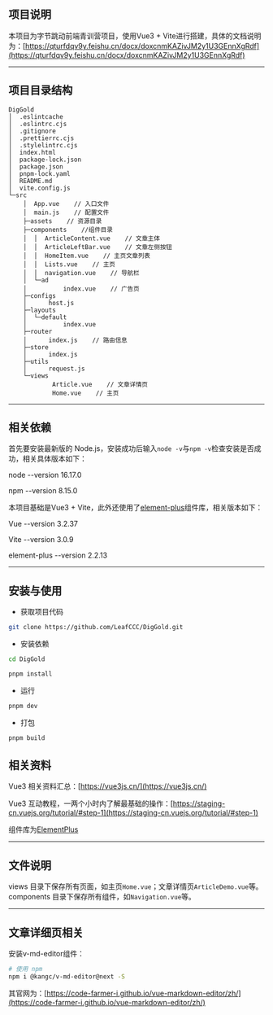 

## 项目说明
本项目为字节跳动前端青训营项目，使用Vue3 + Vite进行搭建，具体的文档说明为：[https://qturfdqv9y.feishu.cn/docx/doxcnmKAZivJM2y1U3GEnnXgRdf](https://qturfdqv9y.feishu.cn/docx/doxcnmKAZivJM2y1U3GEnnXgRdf)

---

## 项目目录结构

```
DigGold
│  .eslintcache
│  .eslintrc.cjs
│  .gitignore
│  .prettierrc.cjs
│  .stylelintrc.cjs
│  index.html
│  package-lock.json
│  package.json
│  pnpm-lock.yaml
│  README.md
│  vite.config.js
└─src
    │  App.vue    // 入口文件
    │  main.js    // 配置文件
    ├─assets    // 资源目录
    ├─components    //组件目录
    │  │  ArticleContent.vue    // 文章主体
    │  │  ArticleLeftBar.vue    // 文章左侧按钮
    │  │  HomeItem.vue    // 主页文章列表
    │  │  Lists.vue    // 主页
    │  │  navigation.vue    // 导航栏
    │  └─ad
    │          index.vue    // 广告页
    ├─configs
    │      host.js
    ├─layouts
    │  └─default
    │          index.vue
    ├─router
    │      index.js    // 路由信息
    ├─store
    │      index.js
    ├─utils
    │      request.js
    └─views
            Article.vue    // 文章详情页
            Home.vue    // 主页
```

---
## 相关依赖

首先要安装最新版的 Node.js，安装成功后输入`node -v`与`npm -v`检查安装是否成功，相关具体版本如下：

node --version 16.17.0

npm --version 8.15.0

本项目基础是Vue3 + Vite，此外还使用了[element-plus](https://element-plus.gitee.io/zh-CN/)组件库，相关版本如下：

Vue --version 3.2.37

Vite --version 3.0.9

element-plus --version 2.2.13

---

## 安装与使用

- 获取项目代码

```bash
git clone https://github.com/LeafCCC/DigGold.git
```

- 安装依赖

```bash
cd DigGold

pnpm install

```

- 运行

```bash
pnpm dev
```

- 打包

```bash
pnpm build
```

## 相关资料

Vue3 相关资料汇总：[https://vue3js.cn/](https://vue3js.cn/)

Vue3 互动教程，一两个小时内了解最基础的操作：[https://staging-cn.vuejs.org/tutorial/#step-1](https://staging-cn.vuejs.org/tutorial/#step-1)

组件库为[ElementPlus](https://element-plus.gitee.io/zh-CN/)

---

## 文件说明

views 目录下保存所有页面，如主页`Home.vue`；文章详情页`ArticleDemo.vue`等。components 目录下保存所有组件，如`Navigation.vue`等。

---

## 文章详细页相关

安装v-md-editor组件：
```bash
# 使用 npm
npm i @kangc/v-md-editor@next -S
```
其官网为：[https://code-farmer-i.github.io/vue-markdown-editor/zh/](https://code-farmer-i.github.io/vue-markdown-editor/zh/)
